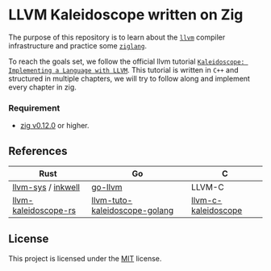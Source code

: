 # LLVM Kaleidoscope written on Zig

The purpose of this repository is to learn about the [`llvm`][llvm] compiler
infrastructure and practice some [`ziglang`][zig].

To reach the goals set, we follow the official llvm tutorial [`Kaleidoscope:
Implementing a Language with LLVM`][llvm-tutorial]. This tutorial is written in
`C++` and structured in multiple chapters, we will try to follow along and
implement every chapter in zig.

### Requirement

- [zig v0.12.0](https://ziglang.org/download) or higher.


## References

| Rust | Go | C |
| --- | --- | --- |
|[llvm-sys] / [inkwell] | [go-llvm] | LLVM-C |
| [llvm-kaleidoscope-rs] | [llvm-tuto-kaleidoscope-golang] | [llvm-c-kaleidoscope] |

## License

This project is licensed under the [MIT](LICENSE) license.

[llvm]: https://llvm.org
[llvm-sys]: https://gitlab.com/taricorp/llvm-sys.rs
[go-llvm]: https://github.com/tinygo-org/go-llvm
[inkwell]: https://github.com/TheDan64/inkwell
[llvm-kaleidoscope-rs]: https://github.com/johannst/llvm-kaleidoscope-rs
[llvm-c-kaleidoscope]: https://github.com/benbjohnson/llvm-c-kaleidoscope
[llvm-tuto-kaleidoscope-golang]: https://github.com/vhiribarren/llvm-tuto-kaleidoscope-golang
[llvm-tutorial]: https://llvm.org/docs/tutorial/MyFirstLanguageFrontend/index.html
[llvm-ch1]: https://llvm.org/docs/tutorial/MyFirstLanguageFrontend/LangImpl01.html
[llvm-ch2]: https://llvm.org/docs/tutorial/MyFirstLanguageFrontend/LangImpl02.html
[llvm-ch3]: https://llvm.org/docs/tutorial/MyFirstLanguageFrontend/LangImpl03.html
[llvm-ch4]: https://llvm.org/docs/tutorial/MyFirstLanguageFrontend/LangImpl04.html
[llvm-ch5]: https://llvm.org/docs/tutorial/MyFirstLanguageFrontend/LangImpl05.html
[zig]: https://ziglang.org